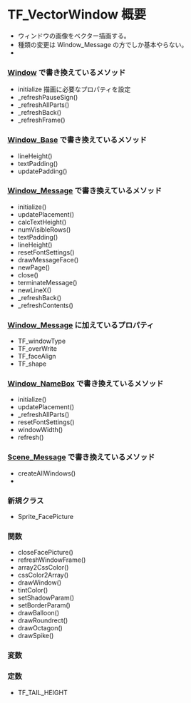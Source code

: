 # TF_VectorWindow 概要

* ウィンドウの画像をベクター描画する。
* 種類の変更は Window_Message の方でしか基本やらない。
* 


### [Window](../Reference/Window.html) で書き換えているメソッド

* initialize	描画に必要なプロパティを設定
* _refreshPauseSign()
* _refreshAllParts()
* _refreshBack()
* _refreshFrame()


### [Window_Base](https://github.com/tonbijp/RPGMakerMZ/blob/master/Reference/Window_Base.html) で書き換えているメソッド

* lineHeight()
* textPadding()
* updatePadding()


### [Window_Message](https://github.com/tonbijp/RPGMakerMZ/blob/master/Reference/Window_Message.html) で書き換えているメソッド

* initialize()
* updatePlacement()
* calcTextHeight()
* numVisibleRows()
* textPadding()
* lineHeight()
* resetFontSettings()
* drawMessageFace()
* newPage()
* close()
* terminateMessage()
* newLineX()
* _refreshBack()
* _refreshContents()


### [Window_Message](https://github.com/tonbijp/RPGMakerMZ/blob/master/Reference/Window_Message.html) に加えているプロパティ

* TF_windowType
* TF_overWrite
* TF_faceAlign
* TF_shape

### [Window_NameBox](https://github.com/tonbijp/RPGMakerMZ/blob/master/Reference/Window_NameBox.html) で書き換えているメソッド

* initialize()
* updatePlacement()
* _refreshAllParts()
* resetFontSettings()
* windowWidth()
* refresh()

### [Scene_Message](https://github.com/tonbijp/RPGMakerMZ/blob/master/Reference/Scene_Message.html) で書き換えているメソッド

* createAllWindows()
* 

### 新規クラス

* Sprite_FacePicture


### 関数

* closeFacePicture()
* refreshWindowFrame()
* array2CssColor()
* cssColor2Array()
* drawWindow()
* tintColor()
* setShadowParam()
* setBorderParam()
* drawBalloon()
* drawRoundrect()
* drawOctagon()
* drawSpike()


### 変数


### 定数
* TF_TAIL_HEIGHT